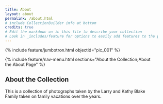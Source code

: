 ```yaml
---
title: About
layout: about
permalink: /about.html
# include CollectionBuilder info at bottom
credits: true
# Edit the markdown on in this file to describe your collection
# Look in _includes/feature for options to easily add features to the page
---
```


{% include feature/jumbotron.html objectid="pic_001" %}

{% include feature/nav-menu.html sections="About the Collection;About the About Page" %}

## About the Collection

This is a collection of photographs taken by the Larry and Kathy Blake Family taken on family vacations over the years. 

